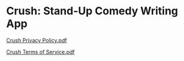 # Crush: Stand-Up Comedy Writing App

[Crush Privacy Policy.pdf](https://github.com/js8developer/crush-app-privacy/files/12318905/Crush.Privacy.Policy.1.pdf)

[Crush Terms of Service.pdf](https://github.com/js8developer/crush-app-privacy/files/12324226/Crush.Terms.of.Service.pdf)
